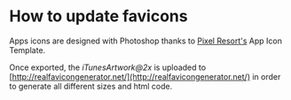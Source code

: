 # How to update favicons

Apps icons are designed with Photoshop thanks to [Pixel Resort's](http://appicontemplate.com/ios8) App Icon Template.

Once exported, the *iTunesArtwork@2x* is uploaded to [http://realfavicongenerator.net/](http://realfavicongenerator.net/) in order to generate all different sizes and html code.
